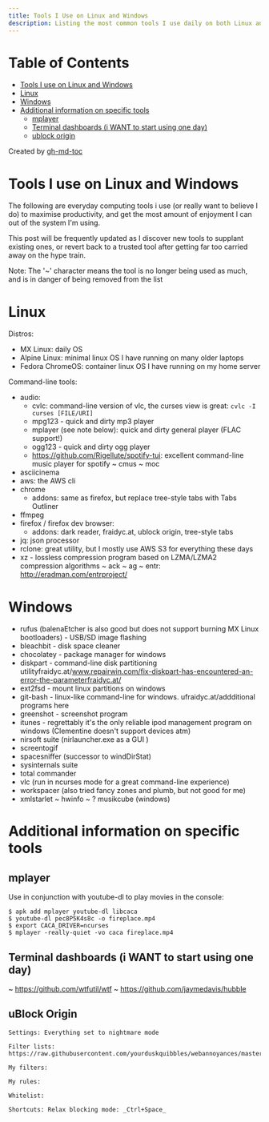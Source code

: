 ```yaml
---
title: Tools I Use on Linux and Windows
description: Listing the most common tools I use daily on both Linux and Windows, from browsers to command-line utilities
---
```


Table of Contents
=================

   * [Tools I use on Linux and Windows](#tools-i-use-on-linux-and-windows)
   * [Linux](#linux)
   * [Windows](#windows)
   * [Additional information on specific tools](#additional-information-on-specific-tools)
      * [mplayer](#mplayer)
      * [Terminal dashboards (i WANT to start using one day)](#terminal-dashboards-i-want-to-start-using-one-day)
      * [ublock origin](#ublock-origin)

Created by [gh-md-toc](https://github.com/ekalinin/github-markdown-toc)


# Tools I use on Linux and Windows

The following are everyday computing tools i use (or really want to believe I do) to maximise productivity, and get the most amount of enjoyment I can out of the system I'm using.

This post will be frequently updated as I discover new tools to supplant existing ones, or revert back to a trusted tool after getting far too carried away on the hype train.

Note: The '~' character means the tool is no longer being used as much, and is in danger of being removed from the list

# Linux

Distros:

- MX Linux: daily OS
- Alpine Linux: minimal linux OS I have running on many older laptops
- Fedora ChromeOS: container linux OS I have running on my home server

Command-line tools:

- audio:
    - cvlc: command-line version of vlc, the curses view is great: `cvlc -I curses [FILE/URI]`
    - mpg123 - quick and dirty mp3 player
    - mplayer (see note below): quick and dirty general player (FLAC support!)
    - ogg123 - quick and dirty ogg player
    - https://github.com/Rigellute/spotify-tui: excellent command-line music player for spotify
    ~ cmus
    ~ moc
- asciicinema
- aws: the AWS cli
- chrome
    - addons: same as firefox, but replace tree-style tabs with Tabs Outliner
- ffmpeg
- firefox / firefox dev browser:
    - addons: dark reader, fraidyc.at, ublock origin, tree-style tabs
- jq: json processor
- rclone: great utility, but I mostly use AWS S3 for everything these days
- xz - lossless compression program based on LZMA/LZMA2 compression algorithms
~ ack
~ ag
~ entr: http://eradman.com/entrproject/

# Windows

- rufus (balenaEtcher is also good but does not support burning MX Linux bootloaders) - USB/SD image flashing
- bleachbit - disk space cleaner
- chocolatey - package manager for windows
- diskpart - command-line disk partitioning utilityfraidyc.at/www.repairwin.com/fix-diskpart-has-encountered-an-error-the-parameterfraidyc.at/
- ext2fsd - mount linux partitions on windows
- git-bash - linux-like command-line for windows. ufraidyc.at/addditional programs here
- greenshot - screenshot program
- itunes - regrettably it's the only reliable ipod management program on windows (Clementine doesn't support devices atm)
- nirsoft suite (nirlauncher.exe as a GUI )
- screentogif
- spacesniffer (successor to windDirStat)
- sysinternals suite
- total commander
- vlc (run in ncurses mode for a great command-line experience)
- workspacer (also tried fancy zones and plumb, but not good for me)
- xmlstarlet
~ hwinfo
~ ? musikcube (windows)

# Additional information on specific tools

## mplayer

Use in conjunction with youtube-dl to play movies in the console:

```
$ apk add mplayer youtube-dl libcaca
$ youtube-dl pec8P5K4s8c -o fireplace.mp4
$ export CACA_DRIVER=ncurses
$ mplayer -really-quiet -vo caca fireplace.mp4
```

## Terminal dashboards (i WANT to start using one day)

~ https://github.com/wtfutil/wtf
~ https://github.com/jaymedavis/hubble

## uBlock Origin 

    Settings: Everything set to nightmare mode

    Filter lists:
    https://raw.githubusercontent.com/yourduskquibbles/webannoyances/master/ultralist.txt

    My filters:

    My rules:

    Whitelist:

    Shortcuts: Relax blocking mode: _Ctrl+Space_